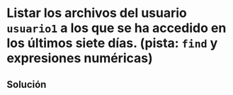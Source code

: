 # Listar los archivos del usuario `usuario1` a los que se ha accedido en los últimos siete días. (pista: `find` y expresiones numéricas)

## Solución

```bash

```
